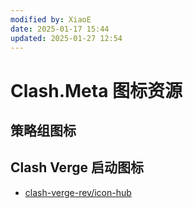 ```yaml
---
modified by: XiaoE
date: 2025-01-17 15:44
updated: 2025-01-27 12:54
---
```

# Clash.Meta 图标资源

## 策略组图标

## Clash Verge 启动图标
- [clash-verge-rev/icon-hub](https://github.com/clash-verge-rev/icon-hub)